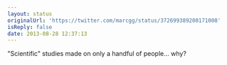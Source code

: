 ```yaml
---
layout: status
originalUrl: 'https://twitter.com/marcgg/status/372699389200171008'
isReply: false
date: 2013-08-28 12:37:13
---
```


"Scientific" studies made on only a handful of people… why?
